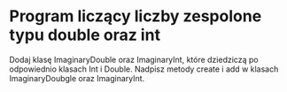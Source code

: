 # Program liczący liczby zespolone typu double oraz int

Dodaj klasę ImaginaryDouble oraz ImaginaryInt, które dziedziczą po odpowiednio klasach Int i Double. 
Nadpisz metody create i add w klasach ImaginaryDoubgle oraz ImaginaryInt.

